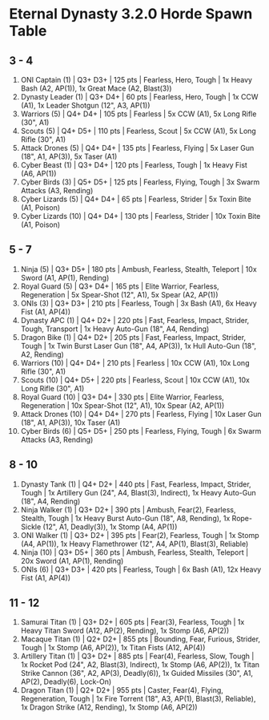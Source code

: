 # Eternal Dynasty 3.2.0 Horde Spawn Table

## 3 - 4

1. ONI Captain (1) | Q3+ D3+ | 125 pts | Fearless, Hero, Tough | 1x Heavy Bash (A2, AP(1)), 1x Great Mace (A2, Blast(3))
1. Dynasty Leader (1) | Q3+ D4+ | 60 pts | Fearless, Hero, Tough | 1x CCW (A1), 1x Leader Shotgun (12", A3, AP(1))
1. Warriors (5) | Q4+ D4+ | 105 pts | Fearless | 5x CCW (A1), 5x Long Rifle (30", A1)
1. Scouts (5) | Q4+ D5+ | 110 pts | Fearless, Scout | 5x CCW (A1), 5x Long Rifle (30", A1)
1. Attack Drones (5) | Q4+ D4+ | 135 pts | Fearless, Flying | 5x Laser Gun (18", A1, AP(3)), 5x Taser (A1)
1. Cyber Beast (1) | Q3+ D4+ | 120 pts | Fearless, Tough | 1x Heavy Fist (A6, AP(1))
1. Cyber Birds (3) | Q5+ D5+ | 125 pts | Fearless, Flying, Tough | 3x Swarm Attacks (A3, Rending)
1. Cyber Lizards (5) | Q4+ D4+ | 65 pts | Fearless, Strider | 5x Toxin Bite (A1, Poison)
1. Cyber Lizards (10) | Q4+ D4+ | 130 pts | Fearless, Strider | 10x Toxin Bite (A1, Poison)

## 5 - 7

1. Ninja (5) | Q3+ D5+ | 180 pts | Ambush, Fearless, Stealth, Teleport | 10x Sword (A1, AP(1), Rending)
1. Royal Guard (5) | Q3+ D4+ | 165 pts | Elite Warrior, Fearless, Regeneration | 5x Spear-Shot (12", A1), 5x Spear (A2, AP(1))
1. ONIs (3) | Q3+ D3+ | 210 pts | Fearless, Tough | 3x Bash (A1), 6x Heavy Fist (A1, AP(4))
1. Dynasty APC (1) | Q4+ D2+ | 220 pts | Fast, Fearless, Impact, Strider, Tough, Transport | 1x Heavy Auto-Gun (18", A4, Rending)
1. Dragon Bike (1) | Q4+ D2+ | 205 pts | Fast, Fearless, Impact, Strider, Tough | 1x Twin Burst Laser Gun (18", A4, AP(3)), 1x Hull Auto-Gun (18", A2, Rending)
1. Warriors (10) | Q4+ D4+ | 210 pts | Fearless | 10x CCW (A1), 10x Long Rifle (30", A1)
1. Scouts (10) | Q4+ D5+ | 220 pts | Fearless, Scout | 10x CCW (A1), 10x Long Rifle (30", A1)
1. Royal Guard (10) | Q3+ D4+ | 330 pts | Elite Warrior, Fearless, Regeneration | 10x Spear-Shot (12", A1), 10x Spear (A2, AP(1))
1. Attack Drones (10) | Q4+ D4+ | 270 pts | Fearless, Flying | 10x Laser Gun (18", A1, AP(3)), 10x Taser (A1)
1. Cyber Birds (6) | Q5+ D5+ | 250 pts | Fearless, Flying, Tough | 6x Swarm Attacks (A3, Rending)

## 8 - 10

1. Dynasty Tank (1) | Q4+ D2+ | 440 pts | Fast, Fearless, Impact, Strider, Tough | 1x Artillery Gun (24", A4, Blast(3), Indirect), 1x Heavy Auto-Gun (18", A4, Rending)
1. Ninja Walker (1) | Q3+ D2+ | 390 pts | Ambush, Fear(2), Fearless, Stealth, Tough | 1x Heavy Burst Auto-Gun (18", A8, Rending), 1x Rope-Sickle (12", A1, Deadly(3)), 1x Stomp (A4, AP(1))
1. ONI Walker (1) | Q3+ D2+ | 395 pts | Fear(2), Fearless, Tough | 1x Stomp (A4, AP(1)), 1x Heavy Flamethrower (12", A4, AP(1), Blast(3), Reliable)
1. Ninja (10) | Q3+ D5+ | 360 pts | Ambush, Fearless, Stealth, Teleport | 20x Sword (A1, AP(1), Rending)
1. ONIs (6) | Q3+ D3+ | 420 pts | Fearless, Tough | 6x Bash (A1), 12x Heavy Fist (A1, AP(4))

## 11 - 12

1. Samurai Titan (1) | Q3+ D2+ | 605 pts | Fear(3), Fearless, Tough | 1x Heavy Titan Sword (A12, AP(2), Rending), 1x Stomp (A6, AP(2))
1. Macaque Titan (1) | Q2+ D2+ | 855 pts | Bounding, Fear, Furious, Strider, Tough | 1x Stomp (A6, AP(2)), 1x Titan Fists (A12, AP(4))
1. Artillery Titan (1) | Q3+ D2+ | 885 pts | Fear(4), Fearless, Slow, Tough | 1x Rocket Pod (24", A2, Blast(3), Indirect), 1x Stomp (A6, AP(2)), 1x Titan Strike Cannon (36", A2, AP(3), Deadly(6)), 1x Guided Missiles (30", A1, AP(2), Deadly(6), Lock-On)
1. Dragon Titan (1) | Q2+ D2+ | 955 pts | Caster, Fear(4), Flying, Regeneration, Tough | 1x Fire Torrent (18", A3, AP(1), Blast(3), Reliable), 1x Dragon Strike (A12, Rending), 1x Stomp (A6, AP(2))